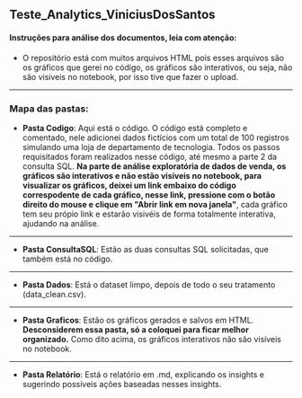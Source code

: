 ## Teste_Analytics_ViniciusDosSantos
#### Instruções para análise dos documentos, leia com atenção: 
- O repositório está com muitos arquivos HTML pois esses arquivos são os gráficos que gerei no código, os gráficos são interativos, ou seja, não são visíveis no notebook, por isso tive que fazer o upload.
-----
### Mapa das pastas:
- **Pasta Codigo**: Aqui está o código. O código está completo e comentado, nele adicionei dados fictícios com um total de 100 registros simulando uma loja de departamento de tecnologia. Todos os passos requisitados foram realizados nesse código, até mesmo a parte 2 da consulta SQL. **Na parte de análise exploratória de dados de venda, os gráficos são interativos e não estão visíveis no notebook, para visualizar os gráficos, deixei um link embaixo do código correspodente de cada gráfico, nesse link, pressione com o botão direito do mouse e clique em "Abrir link em nova janela"**, cada gráfico tem seu própio link e estarão visivéis de forma totalmente interativa, ajudando na análise.
-----
- **Pasta ConsultaSQL**: Estão as duas consultas SQL solicitadas, que também está no código.
-----
- **Pasta Dados**: Está o dataset limpo, depois de todo o seu tratamento (data_clean.csv).
-----
- **Pasta Graficos**: Estão os gráficos gerados e salvos em HTML. **Desconsiderem essa pasta, só a coloquei para ficar melhor organizado.** Como dito acima, os gráficos interativos não são visíveis no notebook.
-----
- **Pasta Relatório**: Está o relatório em .md, explicando os insights e sugerindo possíveis ações baseadas nesses insights.
